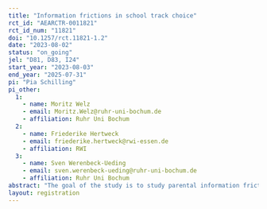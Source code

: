 ```yaml
---
title: "Information frictions in school track choice"
rct_id: "AEARCTR-0011821"
rct_id_num: "11821"
doi: "10.1257/rct.11821-1.2"
date: "2023-08-02"
status: "on_going"
jel: "D81, D83, I24"
start_year: "2023-08-03"
end_year: "2025-07-31"
pi: "Pia Schilling"
pi_other:
  1:
    - name: Moritz Welz
    - email: Moritz.Welz@ruhr-uni-bochum.de
    - affiliation: Ruhr Uni Bochum
  2:
    - name: Friederike Hertweck
    - email: friederike.hertweck@rwi-essen.de
    - affiliation: RWI
  3:
    - name: Sven Werenbeck-Ueding
    - email: sven.werenbeck-ueding@ruhr-uni-bochum.de
    - affiliation: Ruhr Uni Bochum
abstract: "The goal of the study is to study parental information frictions in making school type decisions for their children by providing different types of mobile information material regarding the secondary school choice. Previous evidence shows that in Germany, children from lower socioeconomic backgrounds are underrepresented in the academic school track \citep{Woßmann2023, Blanden2023}. Also, children of immigrants often perform worse in school and have lower academic track choices than their native peers (Ammermüller, 2007; Wößmann, 2023). Their gap could even be widened by a lack of the host country's language skills of the students (Danzer, 2022) or the parents (Bleakley, 2008)  and negative stereotypes (Carlana 2018). This study is the first to analyze whether a lack of knowledge about the German school system as well as linguistic barriers (that might cause this lack), hinders native and immigrant parents from making an informed decision about their children’s school track."
layout: registration
---
```


